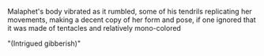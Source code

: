 Malaphet's body vibrated as it rumbled, some of his tendrils replicating her movements, making a decent copy of her form and pose, if one ignored that it was made of tentacles and relatively mono-colored

"(Intrigued gibberish)"